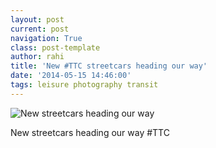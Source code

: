 ```yaml
---
layout: post
current: post
navigation: True
class: post-template
author: rahi
title: 'New #TTC streetcars heading our way'
date: '2014-05-15 14:46:00'
tags: leisure photography transit
---
```


![New streetcars heading our way](https://i.imgur.com/btEvOPK.jpg)

New streetcars heading our way #TTC
